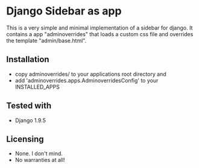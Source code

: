 # Django Sidebar as app

This is a very simple and minimal implementation of a sidebar for django.
It contains a app "adminoverrides" that loads a custom css file and overrides
the template "admin/base.html".

## Installation

- copy adminoverrides/ to your applications root directory and
- add 'adminoverrides.apps.AdminoverridesConfig' to your INSTALLED_APPS


## Tested with

- Django 1.9.5

## Licensing

- None. I don't mind.
- No warranties at all!
